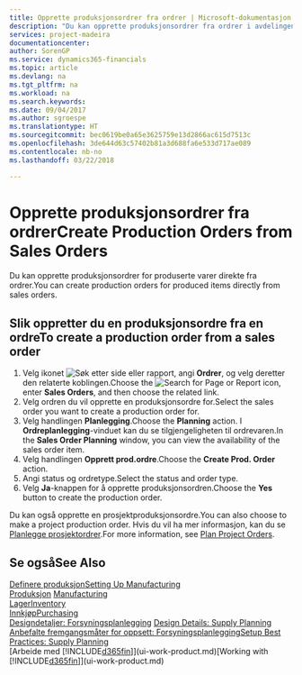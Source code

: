 ```yaml
---
title: Opprette produksjonsordrer fra ordrer | Microsoft-dokumentasjon
description: "Du kan opprette produksjonsordrer fra ordrer i avdelingen Salg og markedsføring."
services: project-madeira
documentationcenter: 
author: SorenGP
ms.service: dynamics365-financials
ms.topic: article
ms.devlang: na
ms.tgt_pltfrm: na
ms.workload: na
ms.search.keywords: 
ms.date: 09/04/2017
ms.author: sgroespe
ms.translationtype: HT
ms.sourcegitcommit: bec0619be0a65e3625759e13d2866ac615d7513c
ms.openlocfilehash: 3de644d63c57402b81a3d688fa6e533d717ae089
ms.contentlocale: nb-no
ms.lasthandoff: 03/22/2018

---
```

# <a name="create-production-orders-from-sales-orders"></a><span data-ttu-id="2c583-103">Opprette produksjonsordrer fra ordrer</span><span class="sxs-lookup"><span data-stu-id="2c583-103">Create Production Orders from Sales Orders</span></span>
<span data-ttu-id="2c583-104">Du kan opprette produksjonsordrer for produserte varer direkte fra ordrer.</span><span class="sxs-lookup"><span data-stu-id="2c583-104">You can create production orders for produced items directly from sales orders.</span></span>  

## <a name="to-create-a-production-order-from-a-sales-order"></a><span data-ttu-id="2c583-105">Slik oppretter du en produksjonsordre fra en ordre</span><span class="sxs-lookup"><span data-stu-id="2c583-105">To create a production order from a sales order</span></span>  

1.  <span data-ttu-id="2c583-106">Velg ikonet ![Søk etter side eller rapport](media/ui-search/search_small.png "Søk etter side eller rapport"), angi **Ordrer**, og velg deretter den relaterte koblingen.</span><span class="sxs-lookup"><span data-stu-id="2c583-106">Choose the ![Search for Page or Report](media/ui-search/search_small.png "Search for Page or Report icon") icon, enter **Sales Orders**, and then choose the related link.</span></span>  
2.  <span data-ttu-id="2c583-107">Velg ordren du vil opprette en produksjonsordre for.</span><span class="sxs-lookup"><span data-stu-id="2c583-107">Select the sales order you want to create a production order for.</span></span>  
3.  <span data-ttu-id="2c583-108">Velg handlingen **Planlegging**.</span><span class="sxs-lookup"><span data-stu-id="2c583-108">Choose the **Planning** action.</span></span> <span data-ttu-id="2c583-109">I **Ordreplanlegging**-vinduet kan du se tilgjengeligheten til ordrevaren.</span><span class="sxs-lookup"><span data-stu-id="2c583-109">In the **Sales Order Planning** window, you can view the availability of the sales order item.</span></span>  
4.  <span data-ttu-id="2c583-110">Velg handlingen **Opprett prod.ordre**.</span><span class="sxs-lookup"><span data-stu-id="2c583-110">Choose the **Create Prod. Order** action.</span></span>  
5.  <span data-ttu-id="2c583-111">Angi status og ordretype.</span><span class="sxs-lookup"><span data-stu-id="2c583-111">Select the status and order type.</span></span>  
6.  <span data-ttu-id="2c583-112">Velg **Ja**-knappen for å opprette produksjonsordren.</span><span class="sxs-lookup"><span data-stu-id="2c583-112">Choose the **Yes** button to create the production order.</span></span>

<span data-ttu-id="2c583-113">Du kan også opprette en prosjektproduksjonsordre.</span><span class="sxs-lookup"><span data-stu-id="2c583-113">You can also choose to make a project production order.</span></span> <span data-ttu-id="2c583-114">Hvis du vil ha mer informasjon, kan du se [Planlegge prosjektordrer](production-how-to-plan-project-orders.md).</span><span class="sxs-lookup"><span data-stu-id="2c583-114">For more information, see [Plan Project Orders](production-how-to-plan-project-orders.md).</span></span>   

## <a name="see-also"></a><span data-ttu-id="2c583-115">Se også</span><span class="sxs-lookup"><span data-stu-id="2c583-115">See Also</span></span>  
[<span data-ttu-id="2c583-116">Definere produksjon</span><span class="sxs-lookup"><span data-stu-id="2c583-116">Setting Up Manufacturing</span></span>](production-configure-production-processes.md)  
<span data-ttu-id="2c583-117">[Produksjon](production-manage-manufacturing.md)  </span><span class="sxs-lookup"><span data-stu-id="2c583-117">[Manufacturing](production-manage-manufacturing.md)  </span></span>  
[<span data-ttu-id="2c583-118">Lager</span><span class="sxs-lookup"><span data-stu-id="2c583-118">Inventory</span></span>](inventory-manage-inventory.md)  
[<span data-ttu-id="2c583-119">Innkjøp</span><span class="sxs-lookup"><span data-stu-id="2c583-119">Purchasing</span></span>](purchasing-manage-purchasing.md)  
<span data-ttu-id="2c583-120">[Designdetaljer: Forsyningsplanlegging](design-details-supply-planning.md) </span><span class="sxs-lookup"><span data-stu-id="2c583-120">[Design Details: Supply Planning](design-details-supply-planning.md) </span></span>  
[<span data-ttu-id="2c583-121">Anbefalte fremgangsmåter for oppsett: Forsyningsplanlegging</span><span class="sxs-lookup"><span data-stu-id="2c583-121">Setup Best Practices: Supply Planning</span></span>](setup-best-practices-supply-planning.md)  
<span data-ttu-id="2c583-122">[Arbeide med [!INCLUDE[d365fin](includes/d365fin_md.md)]](ui-work-product.md)</span><span class="sxs-lookup"><span data-stu-id="2c583-122">[Working with [!INCLUDE[d365fin](includes/d365fin_md.md)]](ui-work-product.md)</span></span>

